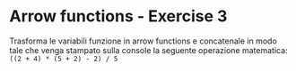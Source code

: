 # Arrow functions - Exercise 3

Trasforma le variabili funzione in arrow functions e concatenale in modo tale che venga stampato sulla console la seguente operazione matematica: `((2 + 4) * (5 + 2) - 2) / 5`
